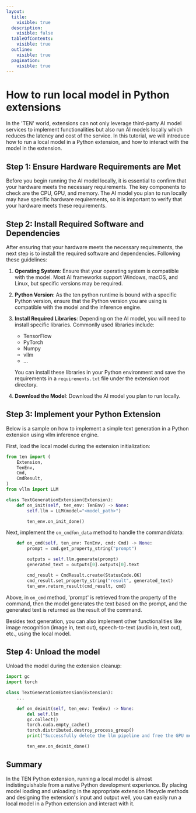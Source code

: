 ```yaml
---
layout:
  title:
    visible: true
  description:
    visible: false
  tableOfContents:
    visible: true
  outline:
    visible: true
  pagination:
    visible: true
---
```


# How to run local model in Python extensions

In the 'TEN' world, extensions can not only leverage third-party AI model
services to implement functionalities but also run AI models locally which
reduces the latency and cost of the service. In this tutorial, we will introduce
how to run a local model in a Python extension, and how to interact with the
model in the extension.

## Step 1: Ensure Hardware Requirements are Met

Before you begin running the AI model locally, it is essential to confirm that your hardware meets the necessary requirements. The key components to check are the CPU, GPU, and memory. The AI model you plan to run locally may have specific hardware requirements, so it is important to verify that your hardware meets these requirements.

## Step 2: Install Required Software and Dependencies

After ensuring that your hardware meets the necessary requirements, the next step is to install the required software and dependencies. Following these guidelines:

1. **Operating System**: Ensure that your operating system is compatible with the model. Most AI frameworks support Windows, macOS, and Linux, but specific versions may be required.
2. **Python Version**: As the ten python runtime is bound with a specific Python version, ensure that the Python version you are using is compatible with the model and the inference engine.
3. **Install Required Libraries**: Depending on the AI model, you will need to install specific libraries. Commonlly used libraries include:

   - TensorFlow
   - PyTorch
   - Numpy
   - vllm
   - ...

   You can install these libraries in your Python environment and save the requirements in a `requirements.txt` file under the extension root directory.

4. **Download the Model**: Download the AI model you plan to run locally.

## Step 3: Implement your Python Extension

Below is a sample on how to implement a simple text generation in a Python extension using vllm inference engine.

First, load the local model during the extension initialization:

```python
from ten import (
    Extension,
    TenEnv,
    Cmd,
    CmdResult,
)
from vllm import LLM

class TextGenerationExtension(Extension):
    def on_init(self, ten_env: TenEnv) -> None:
        self.llm = LLM(model="<model_path>")

        ten_env.on_init_done()
```

Next, implement the `on_cmd`/`on_data` method to handle the command/data:

```python
    def on_cmd(self, ten_env: TenEnv, cmd: Cmd) -> None:
        prompt = cmd.get_property_string("prompt")

        outputs = self.llm.generate(prompt)
        generated_text = outputs[0].outputs[0].text

        cmd_result = CmdResult.create(StatusCode.OK)
        cmd_result.set_property_string("result", generated_text)
        ten_env.return_result(cmd_result, cmd)
```

Above, in `on_cmd` method, 'prompt' is retrieved from the property of the command, then the model generates the text based on the prompt, and the generated text is returned as the result of the command.

Besides text generation, you can also implement other functionalities like image recognition (image in, text out), speech-to-text (audio in, text out), etc., using the local model.

## Step 4: Unload the model

Unload the model during the extension cleanup:

```python
import gc
import torch

class TextGenerationExtension(Extension):
    ...

    def on_deinit(self, ten_env: TenEnv) -> None:
        del self.llm
        gc.collect()
        torch.cuda.empty_cache()
        torch.distributed.destroy_process_group()
        print("Successfully delete the llm pipeline and free the GPU memory!")

        ten_env.on_deinit_done()
```

## Summary

In the TEN Python extension, running a local model is almost indistinguishable from a native Python development experience. By placing model loading and unloading in the appropriate extension lifecycle methods and designing the extension's input and output well, you can easily run a local model in a Python extension and interact with it.
